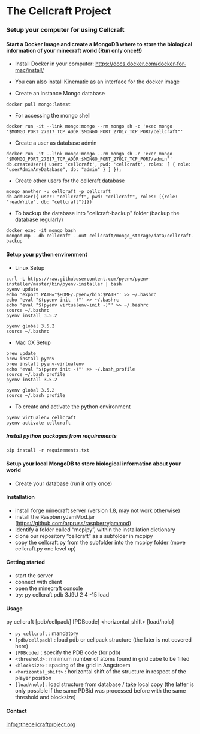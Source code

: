 # The Cellcraft Project


### Setup your computer for using Cellcraft

#### Start a Docker Image and create a MongoDB where to store the biological information of your minecraft world (Run only once!!)

* Install Docker in your computer: https://docs.docker.com/docker-for-mac/install/
* You can also install Kinematic as an interface for the docker image

* Create an instance Mongo database
```
docker pull mongo:latest
```

* For accessing the mongo shell
```
docker run -it --link mongo:mongo --rm mongo sh -c 'exec mongo "$MONGO_PORT_27017_TCP_ADDR:$MONGO_PORT_27017_TCP_PORT/cellcraft"'
```

* Create a user as database admin
```
docker run -it --link mongo:mongo --rm mongo sh -c 'exec mongo "$MONGO_PORT_27017_TCP_ADDR:$MONGO_PORT_27017_TCP_PORT/admin"'
db.createUser({ user: 'cellcraft', pwd: 'cellcraft', roles: [ { role: "userAdminAnyDatabase", db: "admin" } ] });
```

* Create other users for the cellcraft database
```
mongo another -u cellcraft -p cellcraft
db.addUser({ user: "cellcraft", pwd: "cellcraft", roles: [{role: "readWrite", db: "cellcraft"}]})
```

* To backup the database into "cellcraft-backup" folder (backup the database regularly)
```
docker exec -it mongo bash
mongodump --db cellcraft --out cellcraft/mongo_storage/data/cellcraft-backup
```


#### Setup your python environment

* Linux Setup
```
curl -L https://raw.githubusercontent.com/pyenv/pyenv-installer/master/bin/pyenv-installer | bash
pyenv update
echo 'export PATH="$HOME/.pyenv/bin:$PATH"' >> ~/.bashrc
echo 'eval "$(pyenv init -)"' >> ~/.bashrc
echo 'eval "$(pyenv virtualenv-init -)"' >> ~/.bashrc
source ~/.bashrc
pyenv install 3.5.2

pyenv global 3.5.2
source ~/.bashrc
```

* Mac OX Setup
```
brew update
brew install pyenv
brew install pyenv-virtualenv
echo 'eval "$(pyenv init -)"' >> ~/.bash_profile
source ~/.bash_profile
pyenv install 3.5.2

pyenv global 3.5.2
source ~/.bash_profile
```

* To create and activate the python environment
```
pyenv virtualenv cellcraft
pyenv activate cellcraft
```


##### Install python packages from requirements
```
pip install -r requirements.txt
```


#### Setup your local MongoDB to store biological information about your world
* Create your database (run it only once)




#### Installation
- install forge minecraft server (version 1.8, may not work otherwise)
- install the RaspberryJamMod.jar (https://github.com/arpruss/raspberryjammod)
- Identify a folder called “mcpipy”, within the installation dictionary
- clone our repository “cellcraft” as a subfolder in mcpipy
- copy the cellcraft.py from the subfolder into the mcpipy folder (move cellcraft.py one level up)

#### Getting started
- start the server
- connect with client
- open the minecraft console
- try: py cellcraft pdb 3J9U 2 4 -15 load

#### Usage
  py cellcraft [pdb/cellpack] [PDBcode] <threshold> <blocksize> <horizontal_shift> [load/nolo]
- `py cellcraft` : mandatory
- `[pdb/cellpack]` : load pdb or cellpack structure (the later is not covered here)
- `[PDBcode]` : specify the PDB code (for pdb)
- `<threshold>` : minimum number of atoms found in grid cube to be filled
- `<blocksize>` : spacing of the grid in Angstroem
- `<horizontal_shift>` : horizontal shift of the structure in respect of the player position
- `[load/nolo]` :  load structure from database / take local copy
  (the latter is only possible if the same PDBid was processed before with the same threshold and blocksize)


#### Contact
info@thecellcraftproject.org
